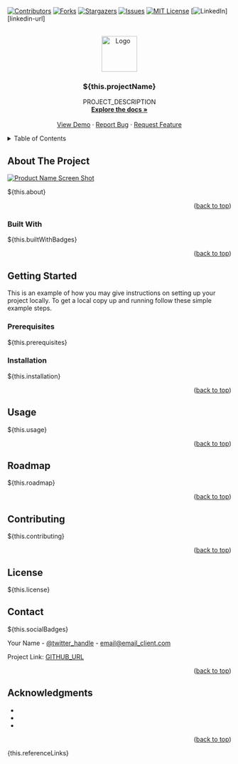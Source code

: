 <a name="readme-top"></a>

[![Contributors][contributors-shield]][contributors-url]
[![Forks][forks-shield]][forks-url]
[![Stargazers][stars-shield]][stars-url]
[![Issues][issues-shield]][issues-url]
[![MIT License][license-shield]][license-url]
[![LinkedIn][linkedin-shield]][linkedin-url]

<!-- PROJECT LOGO -->
<br />
<div align="center">
  <a href="GITHUB_URL">
    <img src="LOGO_SOURCE" alt="Logo" width="80" height="80">
  </a>

<h3 align="center">${this.projectName}</h3>

  <p align="center">
    PROJECT_DESCRIPTION
    <br />
    <a href="GITHUB_URL"><strong>Explore the docs »</strong></a>
    <br />
    <br />
    <a href="GITHUB_URL">View Demo</a>
    ·
    <a href="GITHUB_URL/issues">Report Bug</a>
    ·
    <a href="GITHUB_URL/issues">Request Feature</a>
  </p>
</div>

<!-- TABLE OF CONTENTS -->
<details>
  <summary>Table of Contents</summary>
  <ol>
    <li>
      <a href="#about-the-project">About The Project</a>
      <ul>
        <li><a href="#built-with">Built With</a></li>
      </ul>
    </li>
    <li>
      <a href="#getting-started">Getting Started</a>
      <ul>
        <li><a href="#prerequisites">Prerequisites</a></li>
        <li><a href="#installation">Installation</a></li>
      </ul>
    </li>
    <li><a href="#usage">Usage</a></li>
    <li><a href="#roadmap">Roadmap</a></li>
    <li><a href="#contributing">Contributing</a></li>
    <li><a href="#license">License</a></li>
    <li><a href="#contact">Contact</a></li>
    <li><a href="#acknowledgments">Acknowledgments</a></li>
  </ol>
</details>

<!-- ABOUT THE PROJECT -->

## About The Project

[![Product Name Screen Shot][product-screenshot]](https://example.com)

${this.about}

<p align="right">(<a href="#readme-top">back to top</a>)</p>

### Built With

${this.builtWithBadges}

<p align="right">(<a href="#readme-top">back to top</a>)</p>

<!-- GETTING STARTED -->

## Getting Started

This is an example of how you may give instructions on setting up your project locally.
To get a local copy up and running follow these simple example steps.

### Prerequisites

${this.prerequisites}

### Installation

${this.installation}

<p align="right">(<a href="#readme-top">back to top</a>)</p>

<!-- USAGE EXAMPLES -->

## Usage

${this.usage}

<p align="right">(<a href="#readme-top">back to top</a>)</p>

<!-- ROADMAP -->

## Roadmap

${this.roadmap}

<p align="right">(<a href="#readme-top">back to top</a>)</p>

<!-- CONTRIBUTING -->

## Contributing

${this.contributing}

<p align="right">(<a href="#readme-top">back to top</a>)</p>

<!-- LICENSE -->

## License

${this.license}

<!-- CONTACT -->

## Contact

${this.socialBadges}

Your Name - [@twitter_handle](https://twitter.com/twitter_handle) - email@email_client.com

Project Link: [GITHUB_URL](GITHUB_URL)

<p align="right">(<a href="#readme-top">back to top</a>)</p>

<!-- ACKNOWLEDGMENTS -->

## Acknowledgments

-   []()
-   []()
-   []()

<p align="right">(<a href="#readme-top">back to top</a>)</p>

<!-- MARKDOWN LINKS & IMAGES -->
<!-- https://www.markdownguide.org/basic-syntax/#reference-style-links -->

[contributors-shield]: https://img.shields.io/github/contributors/github_username/repo_name.svg?style=for-the-badge
[contributors-url]: GITHUB_URL/graphs/contributors
[forks-shield]: https://img.shields.io/github/forks/github_username/repo_name.svg?style=for-the-badge
[forks-url]: GITHUB_URL/network/members
[stars-shield]: https://img.shields.io/github/stars/github_username/repo_name.svg?style=for-the-badge
[stars-url]: GITHUB_URL/stargazers
[issues-shield]: https://img.shields.io/github/issues/github_username/repo_name.svg?style=for-the-badge
[issues-url]: GITHUB_URL/issues
[license-shield]: https://img.shields.io/github/license/github_username/repo_name.svg?style=for-the-badge
[license-url]: GITHUB_URL/blob/master/LICENSE.txt
[linkedin-shield]: https://img.shields.io/badge/-LinkedIn-black.svg?style=for-the-badge&logo=linkedin&colorB=555
[product-screenshot]: images/screenshot.png

{this.referenceLinks}
